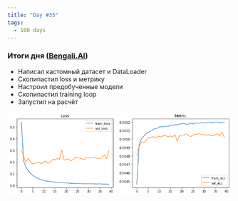 ```yaml
---
title: "Day #35"
tags:
  - 100 days
---
```


### Итоги дня ([Bengali.AI](https://www.kaggle.com/c/bengaliai-cv19))
* Написал кастомный датасет и DataLoader
* Скопипастил loss и метрику
* Настроил предобученные модели
* Скопипастил training loop
* Запустил на расчёт

![Результат](/assets/images/results_v2.png)